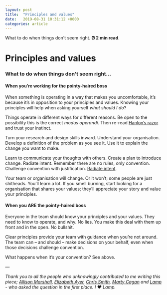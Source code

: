 ```yaml
---
layout: post
title:  "Principles and values"
date:   2019-08-31 10:31:12 +0000
categories: article
---
```

What to do when things don't seem right. **⏰ 2 min read**.

# Principles and values
### What to do when things don't seem right...

#### When you’re working for the pointy-haired boss

When something is operating in a way that makes you uncomfortable, it’s because it’s in opposition to your principles and values. Knowing your principles will help when asking yourself _what should I do_? 

Things operate in different ways for different reasons. Be open to the possibility this is the correct *modus operandi*. Then re-read [Hanlon’s razor](https://en.wikipedia.org/wiki/Hanlon%27s_razor) and trust your instinct.

Turn your research and design skills inward. Understand your organisation. Develop a definition of the problem as you see it. Use it to explain the change you want to make.

Learn to communicate your thoughts with others. Create a plan to introduce change. Radiate intent. Remember there are no rules, only convention. Challenge convention with justification. [Radiate intent](https://medium.com/@ElizAyer/dont-ask-forgiveness-radiate-intent-d36fd22393a3).

Your team or organisation will change. Or it won’t; some people are just shitheads. You’ll learn a lot. If you smell burning, start looking for a organisation that shares your values; they’ll appreciate your story and value your principles.

#### When you ARE the pointy-haired boss

Everyone in the team should know your principles and your values. They need to know to operate, and why. No lies. You make this deal with them up front and in the open. No bullshit. 

Clear principles provide your team with guidance when you’re not around. The team can – and should – make decisions on your behalf, even when those decisions challenge convention. 

What happens when it’s your convention? See above.

—

*Thank you to all the people who unknowingly contributed to me writing this piece; [Allison Marshall](https://twitter.com/allisongrayce/status/1167456425146142720), [Elizabeth Ayer](https://medium.com/@ElizAyer/dont-ask-forgiveness-radiate-intent-d36fd22393a3), [Chris Smith](https://twitter.com/cj_smithy), [Marty Cagan](https://svpg.com/product-vs-feature-teams/) and [Lamp](https://twitter.com/rlamps92/status/1167486468165644290) - who asked the question in the first place. I ❤️ Lamp.*